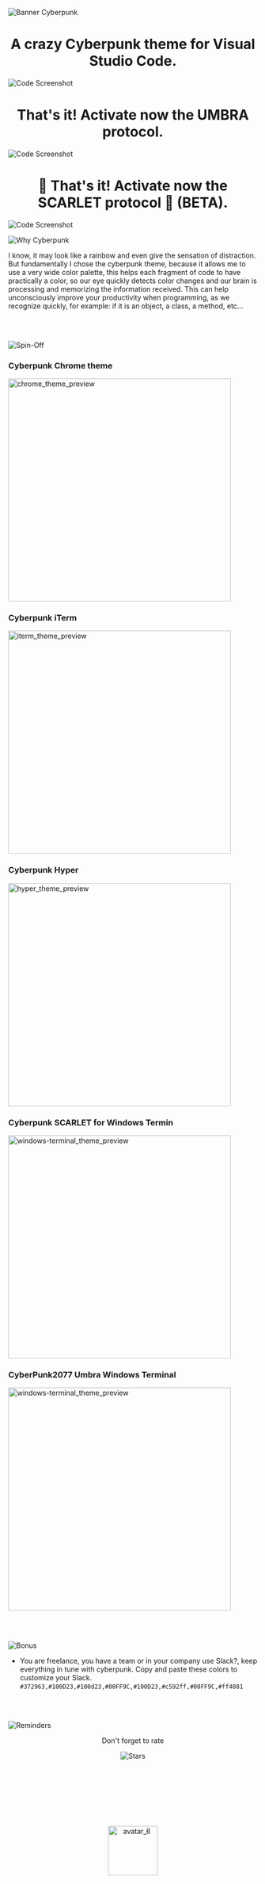 ![Banner Cyberpunk](/assets/cyberpunk_banner_2021.png?raw=true "Banner Cyberpunk")

<div align="center"><h1>A crazy Cyberpunk theme for Visual Studio Code.</h1></div>

![Code Screenshot](/assets/preview.png?raw=true "Code Screenshot")

<div align="center"><h1>That's it! Activate now the UMBRA protocol.</h1></div>

![Code Screenshot](/assets/preview-umbra.png?raw=true "Code Screenshot")

<div align="center"><h1>👾 That's it! Activate now the SCARLET protocol 👾 (BETA).</h1></div>

![Code Screenshot](/assets/preview-scarlet.png?raw=true "Code Screenshot")

![Why Cyberpunk](/assets/image/why_cyberpunk.png?raw=true "Why Cyberpunk")

I know, it may look like a rainbow and even give the sensation of distraction.
But fundamentally I chose the cyberpunk theme, because it allows me to use a very wide color palette, this helps each fragment of code to have practically a color, so our eye quickly detects color changes and our brain is processing and memorizing the information received. This can help unconsciously improve your productivity when programming, as we recognize quickly, for example: if it is an object, a class, a method, etc...

<br>
<br>

![Spin-Off](/assets/image/spin_off.png?raw=true "Spin-Off")
### Cyberpunk Chrome theme
<a href="https://chrome.google.com/webstore/detail/cyberpunk/ekkfihjmcoeplagmladakeignpdaecmc"><img src="https://i.ibb.co/f2wC4rW/chrome-theme.png" alt="chrome_theme_preview" width="450rem"></a>

### Cyberpunk iTerm
<a href="https://github.com/Murderlon/cyberpunk-iterm"><img src="https://i.ibb.co/XWmMqQP/iterm-theme.png" alt="iterm_theme_preview" width="450rem"></a>

### Cyberpunk Hyper
<a href="https://github.com/szul/hyperterm-cyberpunk"><img src="assets/spin-off/hyper-cyberpunk-spin_off.png" alt="hyper_theme_preview" width="450rem"></a>

### Cyberpunk SCARLET for Windows Termin
<a href="https://gist.github.com/hasparus/37f8e6ceb4112a0e33f2223dd1e9dd2e"><img src="assets/spin-off/Cyberpunk-SCARLET-for-Windows-Terminal-spin_off.png" alt="windows-terminal_theme_preview" width="450rem"></a>

### CyberPunk2077 Umbra Windows Terminal
<a href="https://github.com/mikevromen/CyberPunk2077-umbra-WindowsTerminal"><img src="assets/spin-off/CyberPunk2077-umbra-WindowsTerminal-spin_off.png" alt="windows-terminal_theme_preview" width="450rem"></a>

<br>
<br>

![Bonus](/assets/image/bonus.png?raw=true "Bonus")

- You are freelance, you have a team or in your company use Slack?, keep everything in tune with cyberpunk.
Copy and paste these colors to customize your Slack.
`#372963,#100D23,#100d23,#00FF9C,#100D23,#c592ff,#00FF9C,#ff4081`

<br>
<br>

![Reminders](/assets/image/Reminders.png?raw=true "Reminders")

<div align="center">Don't forget to rate</div>

<div align="center">

![Stars](/assets/image/stars.png?raw=true "Stars")
</div>
<br>
<br>
<br>
<br>
<br>
<br>
<br>
<div align="center">
<img src="assets/image/fin.png" width="100" alt="avatar_6" border="0">
</div>
